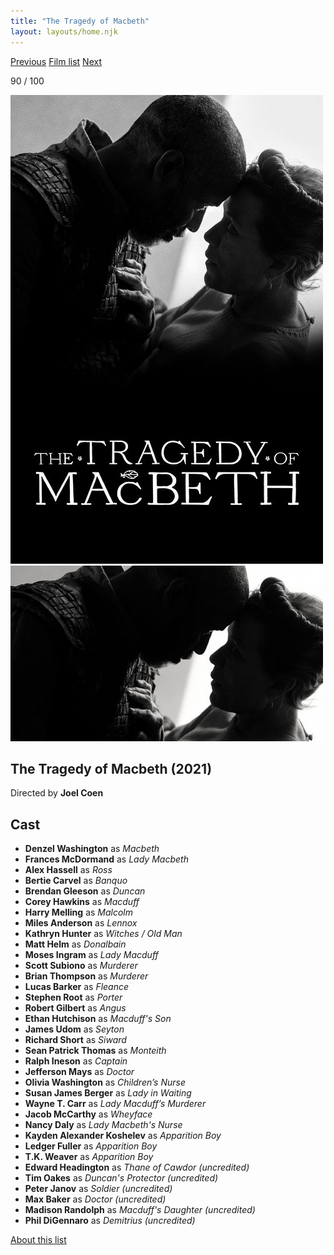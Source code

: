 ```yaml
---
title: "The Tragedy of Macbeth"
layout: layouts/home.njk
---
```


<nav class="films">
  <a class="prev" href="../licorice-pizza">Previous</a>
  <a href="../">Film list</a>
  <a class="next" href="../between-two-worlds">Next</a>
</nav>

<p>90 / 100</p>

<article class="film">
  <img class="poster" src="../films/posters/the-tragedy-of-macbeth.jpg" alt="">
  <img class="backdrop" src="../films/backdrops/the-tragedy-of-macbeth.jpg" alt="">

  <h1>The Tragedy of Macbeth (2021)</h1>

  <p class="director">
    Directed by <strong>Joel Coen</strong>
  </p>


  <h2>
    Cast
  </h2>
  <ul>
    <li><strong>Denzel Washington</strong> as <em>Macbeth</em></li>
<li><strong>Frances McDormand</strong> as <em>Lady Macbeth</em></li>
<li><strong>Alex Hassell</strong> as <em>Ross</em></li>
<li><strong>Bertie Carvel</strong> as <em>Banquo</em></li>
<li><strong>Brendan Gleeson</strong> as <em>Duncan</em></li>
<li><strong>Corey Hawkins</strong> as <em>Macduff</em></li>
<li><strong>Harry Melling</strong> as <em>Malcolm</em></li>
<li><strong>Miles Anderson</strong> as <em>Lennox</em></li>
<li><strong>Kathryn Hunter</strong> as <em>Witches / Old Man</em></li>
<li><strong>Matt Helm</strong> as <em>Donalbain</em></li>
<li><strong>Moses Ingram</strong> as <em>Lady Macduff</em></li>
<li><strong>Scott Subiono</strong> as <em>Murderer</em></li>
<li><strong>Brian Thompson</strong> as <em>Murderer</em></li>
<li><strong>Lucas Barker</strong> as <em>Fleance</em></li>
<li><strong>Stephen Root</strong> as <em>Porter</em></li>
<li><strong>Robert Gilbert</strong> as <em>Angus</em></li>
<li><strong>Ethan Hutchison</strong> as <em>Macduff's Son</em></li>
<li><strong>James Udom</strong> as <em>Seyton</em></li>
<li><strong>Richard Short</strong> as <em>Siward</em></li>
<li><strong>Sean Patrick Thomas</strong> as <em>Monteith</em></li>
<li><strong>Ralph Ineson</strong> as <em>Captain</em></li>
<li><strong>Jefferson Mays</strong> as <em>Doctor</em></li>
<li><strong>Olivia Washington</strong> as <em>Children’s Nurse</em></li>
<li><strong>Susan James Berger</strong> as <em>Lady in Waiting</em></li>
<li><strong>Wayne T. Carr</strong> as <em>Lady Macduff’s Murderer</em></li>
<li><strong>Jacob McCarthy</strong> as <em>Wheyface</em></li>
<li><strong>Nancy Daly</strong> as <em>Lady Macbeth's Nurse</em></li>
<li><strong>Kayden Alexander Koshelev</strong> as <em>Apparition Boy</em></li>
<li><strong>Ledger Fuller</strong> as <em>Apparition Boy</em></li>
<li><strong>T.K. Weaver</strong> as <em>Apparition Boy</em></li>
<li><strong>Edward Headington</strong> as <em>Thane of Cawdor (uncredited)</em></li>
<li><strong>Tim Oakes</strong> as <em>Duncan's Protector (uncredited)</em></li>
<li><strong>Peter Janov</strong> as <em>Soldier (uncredited)</em></li>
<li><strong>Max Baker</strong> as <em>Doctor (uncredited)</em></li>
<li><strong>Madison Randolph</strong> as <em>Macduff's Daughter (uncredited)</em></li>
<li><strong>Phil DiGennaro</strong> as <em>Demitrius (uncredited)</em></li>
  </ul>
</article>
<footer>
  <a href="../about">About this list</a>
</footer>
